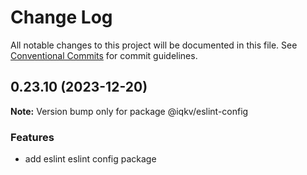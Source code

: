 # Change Log

All notable changes to this project will be documented in this file.
See [Conventional Commits](https://conventionalcommits.org) for commit guidelines.

## 0.23.10 (2023-12-20)

**Note:** Version bump only for package @iqkv/eslint-config







### Features

- add eslint eslint config package
